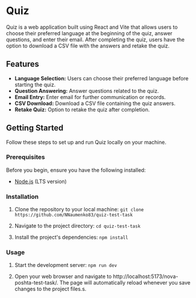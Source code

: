 # Quiz

Quiz is a web application built using React and Vite that allows users to choose their preferred language at the beginning of the quiz, answer questions, and enter their email. After completing the quiz, users have the option to download a CSV file with the answers and retake the quiz.

## Features

- **Language Selection:** Users can choose their preferred language before starting the quiz.
- **Question Answering:** Answer questions related to the quiz.
- **Email Entry:** Enter email for further communication or records.
- **CSV Download:** Download a CSV file containing the quiz answers.
- **Retake Quiz:** Option to retake the quiz after completion.

## Getting Started

Follow these steps to set up and run Quiz locally on your machine.

### Prerequisites

Before you begin, ensure you have the following installed:

- [Node.js](https://nodejs.org/) (LTS version)

### Installation

1. Clone the repository to your local machine: `git clone https://github.com/NNaumenko83/quiz-test-task`

2. Navigate to the project directory: `cd quiz-test-task`

3. Install the project's dependencies: `npm install`

### Usage

1. Start the development server: `npm run dev`

2. Open your web browser and navigate to http://localhost:5173/nova-poshta-test-task/. The page will automatically reload whenever you save changes to the project files.s.
